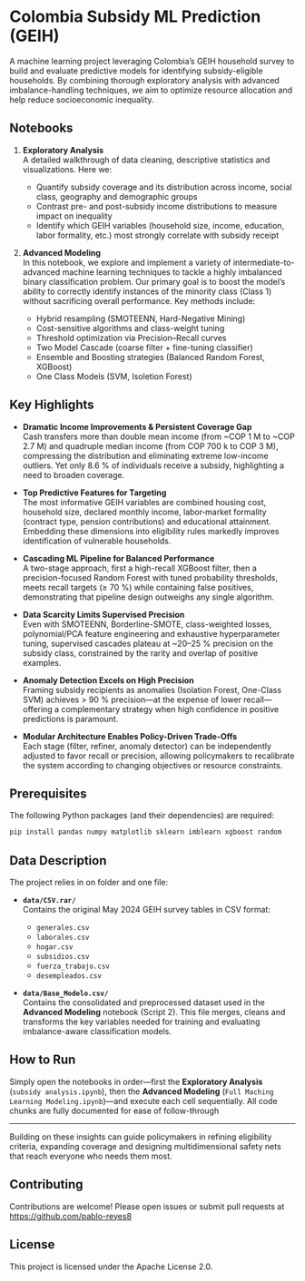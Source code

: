 # Colombia Subsidy ML Prediction (GEIH)

A machine learning project leveraging Colombia’s GEIH household survey to build and evaluate predictive models for identifying subsidy-eligible households. By combining thorough exploratory analysis with advanced imbalance-handling techniques, we aim to optimize resource allocation and help reduce socioeconomic inequality.

## Notebooks

1. **Exploratory Analysis**  
   A detailed walkthrough of data cleaning, descriptive statistics and visualizations. Here we:
   - Quantify subsidy coverage and its distribution across income, social class, geography and demographic groups  
   - Contrast pre- and post-subsidy income distributions to measure impact on inequality  
   - Identify which GEIH variables (household size, income, education, labor formality, etc.) most strongly correlate with subsidy receipt  

2. **Advanced Modeling**  
   In this notebook, we explore and implement a variety of intermediate-to-advanced machine learning techniques to tackle a highly imbalanced binary classification problem. Our primary goal is to boost the model’s ability to correctly identify instances of the minority class (Class 1) without sacrificing overall performance. Key methods include:  
   - Hybrid resampling (SMOTEENN, Hard-Negative Mining)  
   - Cost-sensitive algorithms and class-weight tuning  
   - Threshold optimization via Precision–Recall curves
   - Two Model Cascade (coarse filter + fine-tuning classifier)
   - Ensemble and Boosting strategies (Balanced Random Forest, XGBoost)
   - One Class Models (SVM, Isoletion Forest)  

## Key Highlights

- **Dramatic Income Improvements & Persistent Coverage Gap**  
  Cash transfers more than double mean income (from ~COP 1 M to ~COP 2.7 M) and quadruple median income (from COP 700 k to COP 3 M), compressing the distribution and eliminating extreme low-income outliers. Yet only 8.6 % of individuals receive a subsidy, highlighting a need to broaden coverage.

- **Top Predictive Features for Targeting**  
  The most informative GEIH variables are combined housing cost, household size, declared monthly income, labor‐market formality (contract type, pension contributions) and educational attainment. Embedding these dimensions into eligibility rules markedly improves identification of vulnerable households.

- **Cascading ML Pipeline for Balanced Performance**  
  A two-stage approach, first a high-recall XGBoost filter, then a precision-focused Random Forest with tuned probability thresholds, meets recall targets (≥ 70 %) while containing false positives, demonstrating that pipeline design outweighs any single algorithm.

- **Data Scarcity Limits Supervised Precision**  
  Even with SMOTEENN, Borderline-SMOTE, class-weighted losses, polynomial/PCA feature engineering and exhaustive hyperparameter tuning, supervised cascades plateau at ~20–25 % precision on the subsidy class, constrained by the rarity and overlap of positive examples.

- **Anomaly Detection Excels on High Precision**  
  Framing subsidy recipients as anomalies (Isolation Forest, One-Class SVM) achieves > 90 % precision—at the expense of lower recall—offering a complementary strategy when high confidence in positive predictions is paramount.

- **Modular Architecture Enables Policy-Driven Trade-Offs**  
  Each stage (filter, refiner, anomaly detector) can be independently adjusted to favor recall or precision, allowing policymakers to recalibrate the system according to changing objectives or resource constraints.


## Prerequisites

The following Python packages (and their dependencies) are required:

```bash
pip install pandas numpy matplotlib sklearn imblearn xgboost random
```

## Data Description

The project relies in on folder and one file:

- **`data/CSV.rar/`**  
  Contains the original May 2024 GEIH survey tables in CSV format:  
  - `generales.csv`  
  - `laborales.csv`  
  - `hogar.csv`  
  - `subsidios.csv`  
  - `fuerza_trabajo.csv`  
  - `desempleados.csv`  

- **`data/Base_Modelo.csv/`**  
  Contains the consolidated and preprocessed dataset used in the **Advanced Modeling** notebook (Script 2). This file merges, cleans and transforms the key variables needed for training and evaluating imbalance-aware classification models. 

## How to Run

Simply open the notebooks in order—first the **Exploratory Analysis** (`subsidy analysis.ipynb`), then the **Advanced Modeling** (`Full Maching Learning Modeling.ipynb`)—and execute each cell sequentially. All code chunks are fully documented for ease of follow-through

---

Building on these insights can guide policymakers in refining eligibility criteria, expanding coverage and designing multidimensional safety nets that reach everyone who needs them most.  

## Contributing

Contributions are welcome! Please open issues or submit pull requests at  
https://github.com/pablo-reyes8

## License

This project is licensed under the Apache License 2.0.  
